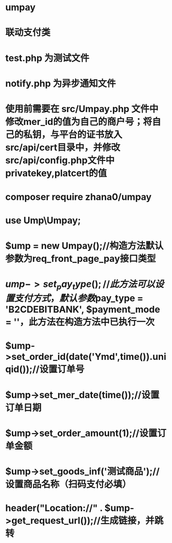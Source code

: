 # umpay
# 联动支付类
# test.php 为测试文件
# notify.php 为异步通知文件

# 使用前需要在 src/Umpay.php 文件中修改mer_id的值为自己的商户号；将自己的私钥，与平台的证书放入src/api/cert目录中，并修改src/api/config.php文件中privatekey,platcert的值

# composer require zhana0/umpay

# use Ump\Umpay;
# $ump = new Umpay();//构造方法默认参数为req_front_page_pay接口类型
# $ump->set_pay_type();//此方法可以设置支付方式，默认参数$pay_type = 'B2CDEBITBANK', $payment_mode = ''，此方法在构造方法中已执行一次
# $ump->set_order_id(date('Ymd',time()).uniqid());//设置订单号
# $ump->set_mer_date(time());//设置订单日期
# $ump->set_order_amount(1);//设置订单金额
# $ump->set_goods_inf('测试商品');//设置商品名称（扫码支付必填）
# header("Location://" . $ump->get_request_url());//生成链接，并跳转